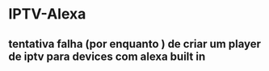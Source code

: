 # IPTV-Alexa

## tentativa falha (por enquanto ) de criar um player de iptv para devices com alexa built in
